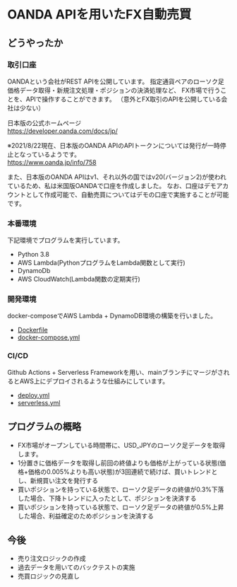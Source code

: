 # OANDA APIを用いたFX自動売買

## どうやったか

### 取引口座
OANDAという会社がREST APIを公開しています。
指定通貨ペアのローソク足価格データ取得・新規注文処理・ポジションの決済処理など、
FX市場で行うことを、APIで操作することができます。
（意外とFX取引のAPIを公開している会社は少ない）

日本版の公式ホームページ  
https://developer.oanda.com/docs/jp/

※2021/8/22現在、日本版のOANDA APIのAPIトークンについては発行が一時停止となっているようです。  
https://www.oanda.jp/info/758


また、日本版のOANDA APIはv1、それ以外の国ではv20(バージョン2)が使われているため、私は米国版OANDAで口座を作成しました。
なお、口座はデモアカウントとして作成可能で、自動売買についてはデモの口座で実施することが可能です。


### 本番環境
下記環境でプログラムを実行しています。
- Python 3.8
- AWS Lambda(PythonプログラムをLambda関数として実行)
- DynamoDb
- AWS CloudWatch(Lambda関数の定期実行)


### 開発環境
docker-composeでAWS Lambda + DynamoDB環境の構築を行いました。  
- [Dockerfile](/Dockerfile)
- [docker-compose.yml](/docker-compose.yml)

### CI/CD
Github Actions + Serverless Frameworkを用い、mainブランチにマージがされるとAWS上にデプロイされるような仕組みにしています。  
- [deploy.yml](/.github/workflows/deploy.yml)
- [serverless.yml](/functions/fx_auto_trading/serverless.yml)


## プログラムの概略
- FX市場がオープンしている時間帯に、USD_JPYのローソク足データを取得します。  
- 1分置きに価格データを取得し前回の終値よりも価格が上がっている状態(価格+価格の0.005%よりも高い状態)が3回連続で続けば、買いトレンドとし、新規買い注文を発行する
- 買いポジションを持っている状態で、ローソク足データの終値が0.3%下落した場合、下降トレンドに入ったとして、ポジションを決済する
- 買いポジションを持っている状態で、ローソク足データの終値が0.5%上昇した場合、利益確定のためポジションを決済する


## 今後
- 売り注文ロジックの作成  
- 過去データを用いてのバックテストの実施
- 売買ロジックの見直し